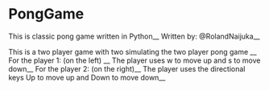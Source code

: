 # PongGame

This is classic pong game written in Python__
Written by: @RolandNaijuka__

This is a two player game with two simulating the two player pong game __
For the player 1: (on the left) __
  The player uses w to move up and s to move down__
For the player 2: (on the right)__
  The player uses the directional keys Up to move up and Down to move down__
  
